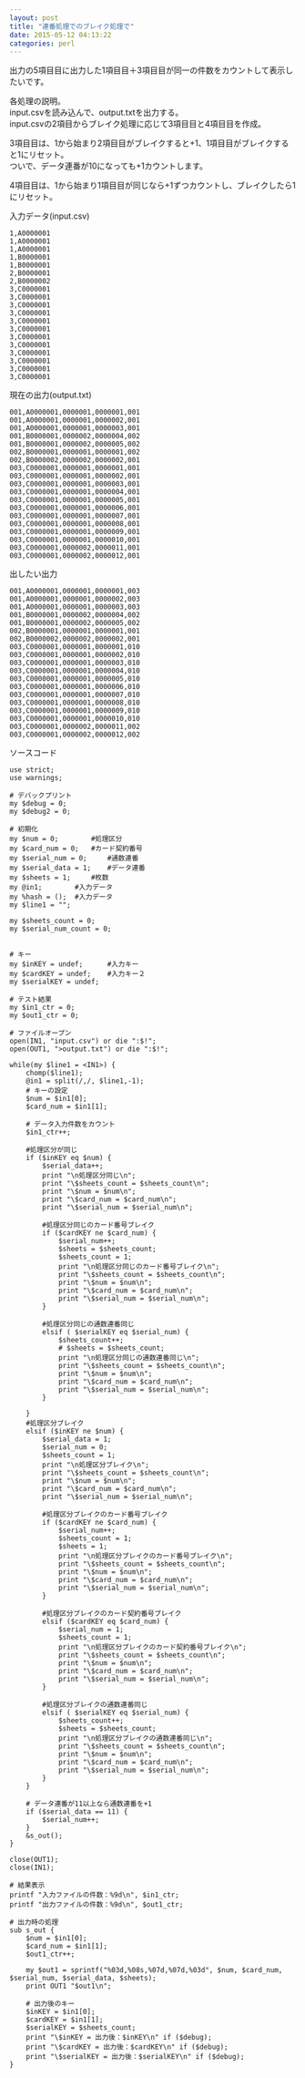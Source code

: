 ```yaml
---
layout: post
title: "連番処理でのブレイク処理で"
date: 2015-05-12 04:13:22
categories: perl
---
```

<p>出力の5項目目に出力した1項目目＋3項目目が同一の件数をカウントして表示したいです。</p>

<p>各処理の説明。<br>
input.csvを読み込んで、output.txtを出力する。<br>
input.csvの2項目からブレイク処理に応じて3項目目と4項目目を作成。</p>

<p>3項目目は、1から始まり2項目目がブレイクすると+1、1項目目がブレイクすると1にリセット。<br>
ついで、データ連番が10になっても+1カウントします。</p>

<p>4項目目は、1から始まり1項目目が同じなら+1ずつカウントし、ブレイクしたら1にリセット。</p>

<p>入力データ(input.csv)</p>

<pre><code>1,A0000001
1,A0000001
1,A0000001
1,B0000001
1,B0000001
2,B0000001
2,B0000002
3,C0000001
3,C0000001
3,C0000001
3,C0000001
3,C0000001
3,C0000001
3,C0000001
3,C0000001
3,C0000001
3,C0000001
3,C0000001
3,C0000001
</code></pre>

<p>現在の出力(output.txt)</p>

<pre><code>001,A0000001,0000001,0000001,001
001,A0000001,0000001,0000002,001
001,A0000001,0000001,0000003,001
001,B0000001,0000002,0000004,002
001,B0000001,0000002,0000005,002
002,B0000001,0000001,0000001,002
002,B0000002,0000002,0000002,001
003,C0000001,0000001,0000001,001
003,C0000001,0000001,0000002,001
003,C0000001,0000001,0000003,001
003,C0000001,0000001,0000004,001
003,C0000001,0000001,0000005,001
003,C0000001,0000001,0000006,001
003,C0000001,0000001,0000007,001
003,C0000001,0000001,0000008,001
003,C0000001,0000001,0000009,001
003,C0000001,0000001,0000010,001
003,C0000001,0000002,0000011,001
003,C0000001,0000002,0000012,001
</code></pre>

<p>出したい出力</p>

<pre><code>001,A0000001,0000001,0000001,003
001,A0000001,0000001,0000002,003
001,A0000001,0000001,0000003,003
001,B0000001,0000002,0000004,002
001,B0000001,0000002,0000005,002
002,B0000001,0000001,0000001,001
002,B0000002,0000002,0000002,001
003,C0000001,0000001,0000001,010
003,C0000001,0000001,0000002,010
003,C0000001,0000001,0000003,010
003,C0000001,0000001,0000004,010
003,C0000001,0000001,0000005,010
003,C0000001,0000001,0000006,010
003,C0000001,0000001,0000007,010
003,C0000001,0000001,0000008,010
003,C0000001,0000001,0000009,010
003,C0000001,0000001,0000010,010
003,C0000001,0000002,0000011,002
003,C0000001,0000002,0000012,002
</code></pre>

<p>ソースコード</p>

<pre><code>use strict;
use warnings;

# デバックプリント
my $debug = 0;
my $debug2 = 0;

# 初期化
my $num = 0;        #処理区分
my $card_num = 0;   #カード契約番号
my $serial_num = 0;     #通数連番
my $serial_data = 1;    #データ連番
my $sheets = 1;     #枚数
my @in1;        #入力データ
my %hash = ();  #入力データ
my $line1 = "";

my $sheets_count = 0;
my $serial_num_count = 0;


# キー
my $inKEY = undef;      #入力キー
my $cardKEY = undef;    #入力キー２
my $serialKEY = undef;

# テスト結果
my $in1_ctr = 0;
my $out1_ctr = 0;

# ファイルオープン
open(IN1, "input.csv") or die ":$!";
open(OUT1, "&gt;output.txt") or die ":$!";

while(my $line1 = &lt;IN1&gt;) {
    chomp($line1);
    @in1 = split(/,/, $line1,-1);
    # キーの設定
    $num = $in1[0];
    $card_num = $in1[1];

    # データ入力件数をカウント
    $in1_ctr++;

    #処理区分が同じ
    if ($inKEY eq $num) {
        $serial_data++;
        print "\n処理区分同じ\n";
        print "\$sheets_count = $sheets_count\n";
        print "\$num = $num\n";
        print "\$card_num = $card_num\n";
        print "\$serial_num = $serial_num\n";

        #処理区分同じのカード番号ブレイク
        if ($cardKEY ne $card_num) {
            $serial_num++;
            $sheets = $sheets_count;
            $sheets_count = 1;
            print "\n処理区分同じのカード番号ブレイク\n";
            print "\$sheets_count = $sheets_count\n";
            print "\$num = $num\n";
            print "\$card_num = $card_num\n";
            print "\$serial_num = $serial_num\n";
        }

        #処理区分同じの通数連番同じ
        elsif ( $serialKEY eq $serial_num) {
            $sheets_count++;
            # $sheets = $sheets_count;
            print "\n処理区分同じの通数連番同じ\n";
            print "\$sheets_count = $sheets_count\n";
            print "\$num = $num\n";
            print "\$card_num = $card_num\n";
            print "\$serial_num = $serial_num\n";
        }

    }
    #処理区分ブレイク
    elsif ($inKEY ne $num) {
        $serial_data = 1;   
        $serial_num = 0;
        $sheets_count = 1; 
        print "\n処理区分ブレイク\n";
        print "\$sheets_count = $sheets_count\n";
        print "\$num = $num\n";
        print "\$card_num = $card_num\n";
        print "\$serial_num = $serial_num\n";

        #処理区分ブレイクのカード番号ブレイク
        if ($cardKEY ne $card_num) {
            $serial_num++;
            $sheets_count = 1;
            $sheets = 1;
            print "\n処理区分ブレイクのカード番号ブレイク\n";
            print "\$sheets_count = $sheets_count\n";
            print "\$num = $num\n";
            print "\$card_num = $card_num\n";
            print "\$serial_num = $serial_num\n";
        }

        #処理区分ブレイクのカード契約番号ブレイク
        elsif ($cardKEY eq $card_num) {
            $serial_num = 1;
            $sheets_count = 1;
            print "\n処理区分ブレイクのカード契約番号ブレイク\n";
            print "\$sheets_count = $sheets_count\n";
            print "\$num = $num\n";
            print "\$card_num = $card_num\n";
            print "\$serial_num = $serial_num\n";
        }

        #処理区分ブレイクの通数連番同じ
        elsif ( $serialKEY eq $serial_num) {
            $sheets_count++;
            $sheets = $sheets_count;
            print "\n処理区分ブレイクの通数連番同じ\n";
            print "\$sheets_count = $sheets_count\n";
            print "\$num = $num\n";
            print "\$card_num = $card_num\n";
            print "\$serial_num = $serial_num\n";
        }
    }

    # データ連番が11以上なら通数連番を+1
    if ($serial_data == 11) {
        $serial_num++;
    }
    &amp;s_out();
}

close(OUT1);
close(IN1);

# 結果表示
printf "入力ファイルの件数：%9d\n", $in1_ctr;
printf "出力ファイルの件数：%9d\n", $out1_ctr;

# 出力時の処理
sub s_out {
    $num = $in1[0];
    $card_num = $in1[1];
    $out1_ctr++;

    my $out1 = sprintf("%03d,%08s,%07d,%07d,%03d", $num, $card_num, $serial_num, $serial_data, $sheets);
    print OUT1 "$out1\n";

    # 出力後のキー
    $inKEY = $in1[0];
    $cardKEY = $in1[1];
    $serialKEY = $sheets_count;
    print "\$inKEY = 出力後：$inKEY\n" if ($debug);
    print "\$cardKEY = 出力後：$cardKEY\n" if ($debug);
    print "\$serialKEY = 出力後：$serialKEY\n" if ($debug);
}
</code></pre>
